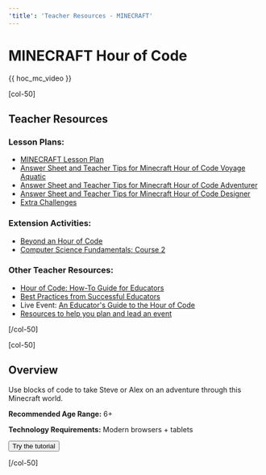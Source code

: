 ```yaml
---
'title': 'Teacher Resources - MINECRAFT'
---
```


# MINECRAFT Hour of Code

{{ hoc_mc_video }}

[col-50]

## Teacher Resources

### Lesson Plans:

- [MINECRAFT Lesson Plan](/files/minecraft-lp.pdf)
- [Answer Sheet and Teacher Tips for Minecraft Hour of Code Voyage Aquatic](/files/minecraft-aquatic-answer-sheet.pdf)
- [Answer Sheet and Teacher Tips for Minecraft Hour of Code Adventurer](/files/minecraft-adventurer-answer-sheet.pdf)
- [Answer Sheet and Teacher Tips for Minecraft Hour of Code Designer](/files/minecraft-designer-answer-sheet.pdf)
- [Extra Challenges](https://education.minecraft.net/wp-content/uploads/Hour-of-Code-Daily-Puzzles.pdf)

### Extension Activities:

- [Beyond an Hour of Code](http://code.org/learn/beyond)
- [Computer Science Fundamentals: Course 2](https://studio.code.org/s/course2)

### Other Teacher Resources:

- [Hour of Code: How-To Guide for Educators](https://hourofcode.com/how-to)
- [Best Practices from Successful Educators](http://www.slideshare.net/TeachCode/hour-of-code-best-practices-for-successful-educators-51273466)
- Live Event: [An Educator's Guide to the Hour of Code](https://www.eventbrite.com/e/an-educators-guide-to-the-hour-of-code-tickets-17987415845)
- [Resources to help you plan and lead an event](https://docs.com/hourofcode2016)

[/col-50]

[col-50]

## Overview

Use blocks of code to take Steve or Alex on an adventure through this Minecraft world.

**Recommended Age Range:** 6+

**Technology Requirements:** Modern browsers + tablets

<a href="/mc"><button>Try the tutorial</button></a>

[/col-50]
